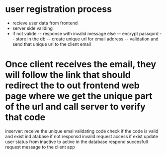 # user registration process

- recieve user data from frontend
- server side validing
- if not valide
  -- response with invalid message
  else
  -- encrypt passqord
  -- store in the db
  -- create unique url for email address
  -- validation and send that unique url to the client email

# Once client receives the email, they will follow the link that should redirect the to out frontend web page where we get the unique part of the url and call server to verify that code

inserver:
receive the unique emal validating code
check if the code is valid and exist ind atabase
if not
responsd invalid request access
if exist
update user status from inactive to active in the database
respond succesfull request message to the client app
